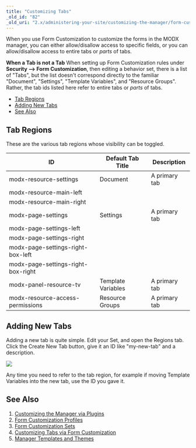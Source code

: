 ```yaml
---
title: "Customizing Tabs"
_old_id: "82"
_old_uri: "2.x/administering-your-site/customizing-the-manager/form-customization-sets/customizing-tabs-via-form-customization"
---
```


 When you use Form Customization to customize the forms in the MODX manager, you can either allow/disallow access to specific fields, or you can allow/disallow access to entire tabs or _parts_ of tabs.

 **When a Tab is not a Tab** 
 When setting up Form Customization rules under **Security --> Form Customization**, then editing a behavior set, there is a list of "Tabs", but the list doesn't correspond directly to the familiar "Document", "Settings", "Template Variables", and "Resource Groups". Rather, the tab ids listed here refer to entire tabs or _parts_ of tabs. 

- [Tab Regions](#tab-regions)
- [Adding New Tabs](#adding-new-tabs)
- [See Also](#see-also)



## Tab Regions

 These are the various tab regions whose visibility can be toggled.

 | ID                                 | Default Tab Title  | Description   |
 | ---------------------------------- | ------------------ | ------------- |
 | modx-resource-settings             | Document           | A primary tab |
 | modx-resource-main-left            |                    |               |
 | modx-resource-main-right           |                    |               |
 | modx-page-settings                 | Settings           | A primary tab |
 | modx-page-settings-left            |                    |               |
 | modx-page-settings-right           |                    |               |
 | modx-page-settings-right-box-left  |                    |               |
 | modx-page-settings-right-box-right |                    |               |
 | modx-panel-resource-tv             | Template Variables | A primary tab |
 | modx-resource-access-permissions   | Resource Groups    | A primary tab |

## Adding New Tabs

 Adding a new tab is quite simple. Edit your Set, and open the Regions tab. Click the Create New Tab button, give it an ID like "my-new-tab" and a description.

![](/download/attachments/a173647e0c2b1aeb7f1021e4f14784bc/fc_new_tab.jpg)

Any time you need to refer to the tab region, for example if moving Template Variables into the new tab, use the ID you gave it.

## See Also

1. [Customizing the Manager via Plugins](administering-your-site/customizing-the-manager/customizing-the-manager-via-plugins)
2. [Form Customization Profiles](administering-your-site/customizing-the-manager/form-customization-profiles)
3. [Form Customization Sets](administering-your-site/customizing-the-manager/form-customization-sets)
  1. [Customizing Tabs via Form Customization](administering-your-site/customizing-the-manager/form-customization-sets/customizing-tabs-via-form-customization)
4. [Manager Templates and Themes](administering-your-site/customizing-the-manager/manager-templates-and-themes)
